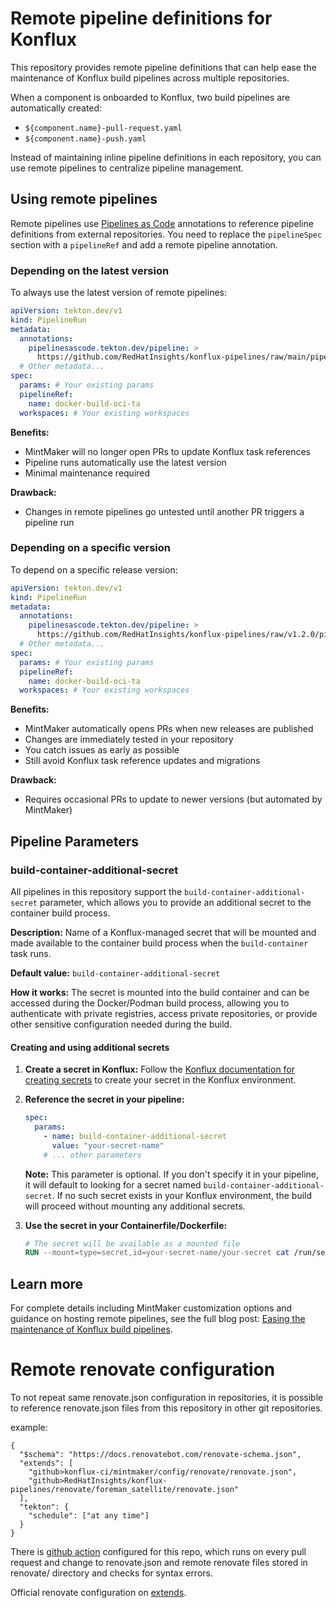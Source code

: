 # Remote pipeline definitions for Konflux

This repository provides remote pipeline definitions that can help ease the maintenance of Konflux build pipelines across multiple repositories.

When a component is onboarded to Konflux, two build pipelines are automatically created:
- `${component.name}-pull-request.yaml`
- `${component.name}-push.yaml`

Instead of maintaining inline pipeline definitions in each repository, you can use remote pipelines to centralize pipeline management.

## Using remote pipelines

Remote pipelines use [Pipelines as Code](https://pipelinesascode.com/docs/guide/resolver/#remote-pipeline-annotations) annotations to reference pipeline definitions from external repositories. You need to replace the `pipelineSpec` section with a `pipelineRef` and add a remote pipeline annotation.

### Depending on the latest version

To always use the latest version of remote pipelines:

```yaml
apiVersion: tekton.dev/v1
kind: PipelineRun
metadata:
  annotations:
    pipelinesascode.tekton.dev/pipeline: >
      https://github.com/RedHatInsights/konflux-pipelines/raw/main/pipelines/docker-build-oci-ta.yaml
  # Other metadata...
spec:
  params: # Your existing params
  pipelineRef:
    name: docker-build-oci-ta
  workspaces: # Your existing workspaces
```

**Benefits:**
- MintMaker will no longer open PRs to update Konflux task references
- Pipeline runs automatically use the latest version
- Minimal maintenance required

**Drawback:**
- Changes in remote pipelines go untested until another PR triggers a pipeline run

### Depending on a specific version

To depend on a specific release version:

```yaml
apiVersion: tekton.dev/v1
kind: PipelineRun
metadata:
  annotations:
    pipelinesascode.tekton.dev/pipeline: >
      https://github.com/RedHatInsights/konflux-pipelines/raw/v1.2.0/pipelines/docker-build-oci-ta.yaml
  # Other metadata...
spec:
  params: # Your existing params
  pipelineRef:
    name: docker-build-oci-ta
  workspaces: # Your existing workspaces
```

**Benefits:**
- MintMaker automatically opens PRs when new releases are published
- Changes are immediately tested in your repository
- You catch issues as early as possible
- Still avoid Konflux task reference updates and migrations

**Drawback:**
- Requires occasional PRs to update to newer versions (but automated by MintMaker)

## Pipeline Parameters

### build-container-additional-secret

All pipelines in this repository support the `build-container-additional-secret` parameter, which allows you to provide an additional secret to the container build process.

**Description:** Name of a Konflux-managed secret that will be mounted and made available to the container build process when the `build-container` task runs.

**Default value:** `build-container-additional-secret`

**How it works:** The secret is mounted into the build container and can be accessed during the Docker/Podman build process, allowing you to authenticate with private registries, access private repositories, or provide other sensitive configuration needed during the build.

#### Creating and using additional secrets

1. **Create a secret in Konflux:**
   Follow the [Konflux documentation for creating secrets](https://konflux-ci.dev/docs/building/creating-secrets/#referencing-secrets-in-a-containerfile) to create your secret in the Konflux environment.

2. **Reference the secret in your pipeline:**
   ```yaml
   spec:
     params:
       - name: build-container-additional-secret
         value: "your-secret-name"
       # ... other parameters
   ```

   **Note:** This parameter is optional. If you don't specify it in your pipeline, it will default to looking for a secret named `build-container-additional-secret`. If no such secret exists in your Konflux environment, the build will proceed without mounting any additional secrets.

3. **Use the secret in your Containerfile/Dockerfile:**
   ```dockerfile
   # The secret will be available as a mounted file
   RUN --mount=type=secret,id=your-secret-name/your-secret cat /run/secrets/your-secret-name/your-secret
   ```

## Learn more

For complete details including MintMaker customization options and guidance on hosting remote pipelines, see the full blog post: [Easing the maintenance of Konflux build pipelines](https://gwenneg.com/2025/04/11/konflux-remote-pipeline.html).

# Remote renovate configuration

To not repeat same renovate.json configuration in repositories, it is possible to reference renovate.json files from this repository in other git repositories.

example:
```
{
  "$schema": "https://docs.renovatebot.com/renovate-schema.json",
  "extends": [
    "github>konflux-ci/mintmaker/config/renovate/renovate.json",
    "github>RedHatInsights/konflux-pipelines/renovate/foreman_satellite/renovate.json"
  ],
  "tekton": {
    "schedule": ["at any time"]
  }
}
```
There is [github action](.github/workflows/renovate-mintmaker-config-validator.yaml) configured for this repo, which runs on every pull request and change to renovate.json and remote renovate files stored in renovate/ directory and checks for syntax errors.

Official renovate configuration on [extends](remote_shared_renovate_config).

